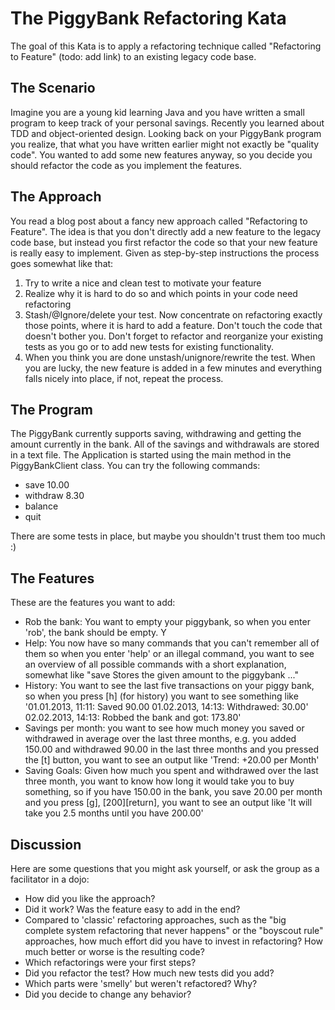The PiggyBank Refactoring Kata
==============================

The goal of this Kata is to apply a refactoring technique
called "Refactoring to Feature" (todo: add link) to an
existing legacy code base.

The Scenario
------------

Imagine you are a young kid learning Java and you have
written a small program to keep track of your personal
savings. Recently you learned about TDD and
object-oriented design. Looking back on your PiggyBank
program you realize, that what you have written earlier
might not exactly be "quality code". You wanted to add
some new features anyway, so you decide you should refactor
the code as you implement the features.

The Approach
------------
You read a blog post about a fancy new approach called
"Refactoring to Feature". The idea is that you don't
directly add a new feature to the legacy code base, but
instead you first refactor the code so that your new feature
is really easy to implement. Given as step-by-step
instructions the process goes somewhat like that:

1. Try to write a nice and clean test to motivate your feature
2. Realize why it is hard to do so and which points in your code
   need refactoring
3. Stash/@Ignore/delete your test. Now concentrate on refactoring
   exactly those points, where it is hard to add a feature. Don't
   touch the code that doesn't bother you. Don't forget to refactor
   and reorganize your existing tests as you go or to add new
   tests for existing functionality.
4. When you think you are done unstash/unignore/rewrite the test.
   When you are lucky, the new feature is added in a few minutes and
   everything falls nicely into place, if not, repeat the process.

The Program
-----------
The PiggyBank currently supports saving, withdrawing and getting
the amount currently in the bank. All of the savings and withdrawals
are stored in a text file. The Application is started using the main
method in the PiggyBankClient class. You can try the following commands:
 * save 10.00
 * withdraw 8.30
 * balance
 * quit

There are some tests in place, but maybe you shouldn't trust them too
much :)

The Features
------------
These are the features you want to add:

* Rob the bank: You want to empty your piggybank, so when you enter
  'rob', the bank should be empty. Y
* Help: You now have so many commands that you can't remember
  all of them so when you enter 'help' or an illegal command, you want
  to see an overview of all possible commands with a short explanation,
  somewhat like "save <amount>	Stores the given amount to the piggybank ..."
* History: You want to see the last five transactions on your piggy bank,
  so when you press [h] (for history) you want to see something like
  '01.01.2013, 11:11: Saved 90.00
   01.02.2013, 14:13: Withdrawed: 30.00'
   02.02.2013, 14:13: Robbed the bank and got: 173.80'
* Savings per month: you want to see how much money you saved or
  withdrawed in average over the last three months, e.g. you added
  150.00 and withdrawed 90.00 in the last three months and you
  pressed the [t] button, you want to see an output like
  'Trend: +20.00 per Month'
* Saving Goals: Given how much you spent and withdrawed over the last
  three month, you want to know how long it would take you to buy
  something, so if you have 150.00 in the bank, you save 20.00
  per month and you press [g], [200][return], you want to see
  an output like 'It will take you 2.5 months until you have 200.00'

Discussion
----------
Here are some questions that you might ask yourself, or ask the group
as a facilitator in a dojo:

 * How did you like the approach?
 * Did it work? Was the feature easy to add in the end?
 * Compared to 'classic' refactoring approaches, such as the "big
   complete system refactoring that never happens" or the "boyscout
   rule" approaches, how much effort did you have to invest in 
   refactoring? How much better or worse is the resulting code?
 * Which refactorings were your first steps?
 * Did you refactor the test? How much new tests did you add?
 * Which parts were 'smelly' but weren't refactored? Why?
 * Did you decide to change any behavior?
 